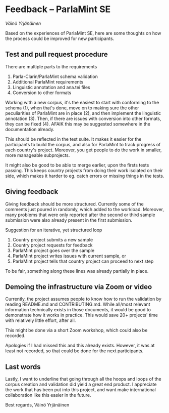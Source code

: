# Feedback – ParlaMint SE

_Väinö Yrjänäinen_

Based on the experiences of ParlaMint SE, here are some thoughts on how the  process could be improved for new participants.

## Test and pull request procedure

There are multiple parts to the requirements

1. Parla-Clarin/ParlaMint schema validation
2. Additional ParlaMint requirements
3. Linguistic annotation and ana.tei files
4. Conversion to other formats

Working with a new corpus, it's the easiest to start with conforming to the schema (1), when that's done, move on to making sure the other peculiarities of ParlaMint are in place (2), and then implement the linguistic annotation (3). Then, if there are issues with conversion into other formats, they can be fixed (4). AFAIK this may be suggested somewhere in the documentation already.

This should be reflected in the test suite. It makes it easier for the participants to build the corpus, and also for ParlaMint to track progress of each country's project. Moreover, you get people to do the work in smaller, more manageable subprojects.

It might also be good to be able to merge earlier, upon the firsts tests passing. This keeps country projects from doing their work isolated on their side, which makes it harder to eg. catch errors or missing things in the tests.

## Giving feedback

Giving feedback should be more structured. Currently some of the comments just poured in randomly, which added to the workload. Moreover, many problems that were only reported after the second or third sample submission were also already present in the first submission.

Suggestion for an iterative, yet structured loop

1. Country project submits a new sample
2. Country project requests for feedback
3. ParlaMint project goes over the sample
4. ParlaMint project writes issues with current sample, or
5. ParlaMint project tells that country project can proceed to next step

To be fair, something along these lines was already partially in place.

## Demoing the infrastructure via Zoom or video

Currently, the project assumes people to know how to run the validation by reading README.md and CONTRIBUTING.md. While all/most relevant information technically exists in those documents, it would be good to demonstrate how it works in practice. This would save 20+ projects' time with relatively little effort, after all.

This might be done via a short Zoom workshop, which could also be recorded.

Apologies if I had missed this and this already exists. However, it was at least not recorded, so that could be done for the next participants.

## Last words

Lastly, I want to underline that going through all the hoops and loops of the corpus creation and validation did yield a great end product. I appreciate the work that has been put into this project, and want make international collaboration like this easier in the future.

Best regards,
Väinö Yrjänäinen
